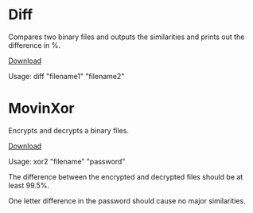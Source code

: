 # Diff

Compares two binary files and outputs the similarities and prints out the difference in %.

[Download](diff.exe)

Usage: diff "filename1" "filename2"

# MovinXor

Encrypts and decrypts a binary files.

[Download](xor2.exe)

Usage: xor2 "filename" "password"

The difference between the encrypted and decrypted files should be at least 99.5%.

One letter difference in the password should cause no major similarities.
